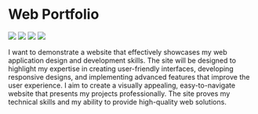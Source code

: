 <h1>Web Portfolio</h1>
<img src="https://img.shields.io/badge/JSS-F7DF1E?style=for-the-badge&logo=JSS&logoColor=white" />  <img src="https://img.shields.io/badge/css-011AF5?style=for-the-badge&logo=css&logoColor=white"/> 
<img src="https://img.shields.io/badge/html-F54C48?style=for-the-badge&logo=&logoColor=white"/> 
<img src="https://img.shields.io/badge/TypeScript-007ACC?style=for-the-badge&logo=typescript&logoColor=white" />

I want to demonstrate a website that effectively showcases my web application design and development skills. The site will be designed to highlight my expertise in creating user-friendly interfaces, developing responsive designs, and implementing advanced features that improve the user experience. I aim to create a visually appealing, easy-to-navigate website that presents my projects professionally. The site proves my technical skills and my ability to provide high-quality web solutions.            







